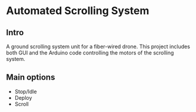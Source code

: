 # Automated Scrolling System

## Intro
A ground scrolling system unit for a fiber-wired drone.
This project includes both GUI and the Arduino code controlling the motors of the scrolling system.

## Main options
- Stop/Idle
- Deploy
- Scroll

